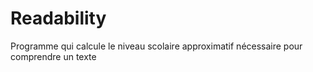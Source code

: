 # Readability
Programme qui calcule le niveau scolaire approximatif nécessaire pour comprendre un texte
